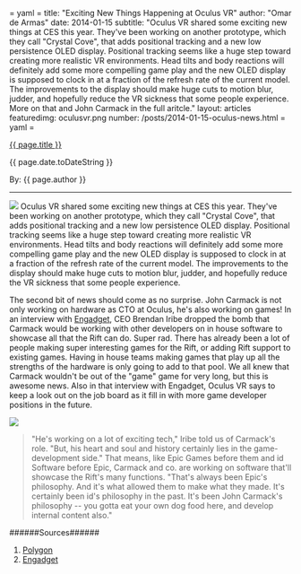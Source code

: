 = yaml =
title: "Exciting New Things Happening at Oculus VR"
author: "Omar de Armas"
date: 2014-01-15
subtitle: "Oculus VR shared some exciting new things at CES this year. They've been working on another prototype, which they call "Crystal Cove", that adds positional tracking and a new low persistence OLED display. Positional tracking seems like a huge step toward creating more realistic VR environments. Head tilts and body reactions will definitely add some more compelling game play and the new OLED display is supposed to clock in at a fraction of the refresh rate of the current model. The improvements to the display should make huge cuts to motion blur, judder, and hopefully reduce the VR sickness that some people experience. More on that and John Carmack in the full aritcle."
layout: articles
featuredimg: oculusvr.png
number: /posts/2014-01-15-oculus-news.html
= yaml =

<a href="{{ page.url }}" class='postTitleLink'><p class='postTitle'>{{ page.title }}</p></a>
<p class='postPublished'>{{ page.date.toDateString }}</p>
<p class='postAuthor'>By: {{ page.author }}</p>
<hr>
<img src='/images/forPosts/oculusvr-crystalcove-prototype.png' class='articlesImgCenter group'>
Oculus VR shared some exciting new things at CES this year. They've been working on another prototype, which they call "Crystal Cove", that adds positional tracking and a new low persistence OLED display. Positional tracking seems like a huge step toward creating more realistic VR environments. Head tilts and body reactions will definitely add some more compelling game play and the new OLED display is supposed to clock in at a fraction of the refresh rate of the current model. The improvements to the display should make huge cuts to motion blur, judder, and hopefully reduce the VR sickness that some people experience.

The second bit of news should come as no surprise. John Carmack is not only working on hardware as CTO at Oculus, he's also working on games! In an interview with [Engadget](http://www.engadget.com/2014/01/07/oculus-rift-game-development/), CEO Brendan Iribe dropped the bomb that Carmack would be working with other developers on in house software to showcase all that the Rift can do. Super rad. There has already been a lot of people making super interesting games for the Rift, or adding Rift support to existing games. Having in house teams making games that play up all the strengths of the hardware is only going to add to that pool. We all knew that Carmack wouldn't be out of the "game" game for very long, but this is awesome news. Also in that interview with Engadget, Oculus VR says to keep a look out on the job board as it fill in with more game developer positions in the future.

<img src='/images/forPosts/oculusvr-carmack.png' class='articlesImgRight'>

>"He's working on a lot of exciting tech," Iribe told us of Carmack's role. "But, his heart and soul and history certainly lies in the game-development side." That means, like Epic Games before them and id Software before Epic, Carmack and co. are working on software that'll showcase the Rift's many functions. "That's always been Epic's philosophy. And it's what allowed them to make what they made. It's certainly been id's philosophy in the past. It's been John Carmack's philosophy -- you gotta eat your own dog food here, and develop internal content also."

######Sources######
1. [Polygon](http://www.polygon.com/2014/1/7/5284258/oculus-unveils-rift-prototype-with-positional-tracking-and-mysterious)
2. [Engadget](http://www.engadget.com/2014/01/07/oculus-rift-game-development/)
